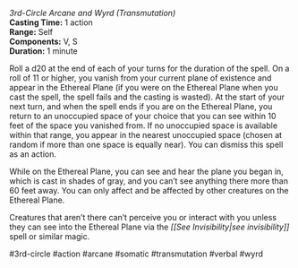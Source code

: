 *3rd-Circle Arcane and Wyrd (Transmutation)*    
**Casting Time:** 1 action    
**Range:** Self  
**Components:** V, S  
**Duration:** 1 minute

Roll a d20 at the end of each of your turns for the duration of the spell. On a roll of 11 or higher, you vanish from your current plane of existence and appear in the Ethereal Plane (if you were on the Ethereal Plane when you cast the spell, the spell fails and the casting is wasted). At the start of your next turn, and when the spell ends if you are on the Ethereal Plane, you return to an unoccupied space of your choice that you can see within 10 feet of the space you vanished from. If no unoccupied space is available within that range, you appear in the nearest unoccupied space (chosen at random if more than one space is equally near). You can dismiss this spell as an action.

While on the Ethereal Plane, you can see and hear the plane you began in, which is cast in shades of gray, and you can’t see anything there more than 60 feet away. You can only affect and be affected by other creatures on the Ethereal Plane.

Creatures that aren’t there can’t perceive you or interact with you unless they can see into the Ethereal Plane via the *[[See Invisibility|see invisibility]]* spell or similar magic.

#3rd-circle #action #arcane #somatic #transmutation #verbal #wyrd
